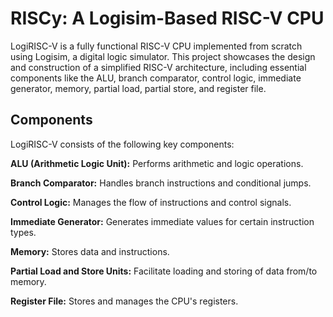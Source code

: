 # RISCy: A Logisim-Based RISC-V CPU

LogiRISC-V is a fully functional RISC-V CPU implemented from scratch using Logisim, a digital logic simulator.
This project showcases the design and construction of a simplified RISC-V architecture, including essential components like the ALU, branch comparator, control logic, immediate generator, memory, partial load, partial store, and register file.

## Components
LogiRISC-V consists of the following key components:

**ALU (Arithmetic Logic Unit):** Performs arithmetic and logic operations.

**Branch Comparator:** Handles branch instructions and conditional jumps.

**Control Logic:** Manages the flow of instructions and control signals.

**Immediate Generator:** Generates immediate values for certain instruction types.

**Memory:** Stores data and instructions.

**Partial Load and Store Units:** Facilitate loading and storing of data from/to memory.

**Register File:** Stores and manages the CPU's registers.
